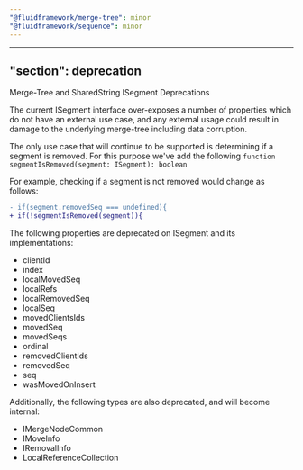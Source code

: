 ```yaml
---
"@fluidframework/merge-tree": minor
"@fluidframework/sequence": minor
---
```

---
"section": deprecation
---

Merge-Tree and SharedString ISegment Deprecations

The current ISegment interface over-exposes a number of properties which do not have an external use case, and any external usage could result in damage to the underlying merge-tree including data corruption.

The only use case that will continue to be supported is determining if a segment is removed. For this purpose we've add the following `function segmentIsRemoved(segment: ISegment): boolean`

For example, checking if a segment is not removed would change as follows:
``` diff
- if(segment.removedSeq === undefined){
+ if(!segmentIsRemoved(segment)){
```

The following properties are deprecated on ISegment and its implementations:
- clientId
- index
- localMovedSeq
- localRefs
- localRemovedSeq
- localSeq
- movedClientsIds
- movedSeq
- movedSeqs
- ordinal
- removedClientIds
- removedSeq
- seq
- wasMovedOnInsert

Additionally, the following types are also deprecated, and will become internal:
- IMergeNodeCommon
- IMoveInfo
- IRemovalInfo
- LocalReferenceCollection
